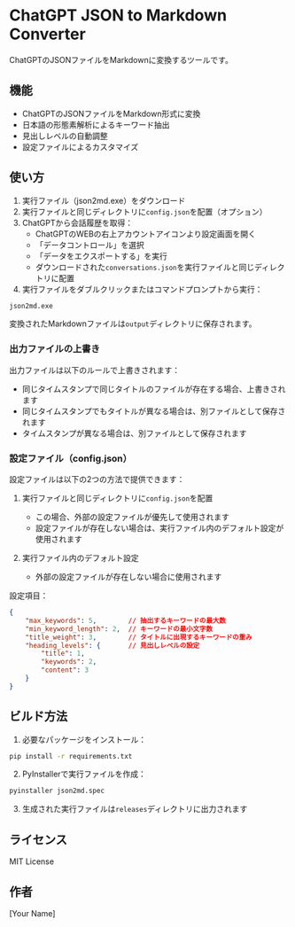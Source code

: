 # ChatGPT JSON to Markdown Converter

ChatGPTのJSONファイルをMarkdownに変換するツールです。

## 機能

- ChatGPTのJSONファイルをMarkdown形式に変換
- 日本語の形態素解析によるキーワード抽出
- 見出しレベルの自動調整
- 設定ファイルによるカスタマイズ

## 使い方

1. 実行ファイル（json2md.exe）をダウンロード
2. 実行ファイルと同じディレクトリに`config.json`を配置（オプション）
3. ChatGPTから会話履歴を取得：
   - ChatGPTのWEBの右上アカウントアイコンより設定画面を開く
   - 「データコントロール」を選択
   - 「データをエクスポートする」を実行
   - ダウンロードされた`conversations.json`を実行ファイルと同じディレクトリに配置
4. 実行ファイルをダブルクリックまたはコマンドプロンプトから実行：

```bash
json2md.exe
```

変換されたMarkdownファイルは`output`ディレクトリに保存されます。

### 出力ファイルの上書き

出力ファイルは以下のルールで上書きされます：

- 同じタイムスタンプで同じタイトルのファイルが存在する場合、上書きされます
- 同じタイムスタンプでもタイトルが異なる場合は、別ファイルとして保存されます
- タイムスタンプが異なる場合は、別ファイルとして保存されます

### 設定ファイル（config.json）

設定ファイルは以下の2つの方法で提供できます：

1. 実行ファイルと同じディレクトリに`config.json`を配置
   - この場合、外部の設定ファイルが優先して使用されます
   - 設定ファイルが存在しない場合は、実行ファイル内のデフォルト設定が使用されます

2. 実行ファイル内のデフォルト設定
   - 外部の設定ファイルが存在しない場合に使用されます

設定項目：
```json
{
    "max_keywords": 5,        // 抽出するキーワードの最大数
    "min_keyword_length": 2,  // キーワードの最小文字数
    "title_weight": 3,        // タイトルに出現するキーワードの重み
    "heading_levels": {       // 見出しレベルの設定
        "title": 1,
        "keywords": 2,
        "content": 3
    }
}
```

## ビルド方法

1. 必要なパッケージをインストール：
```bash
pip install -r requirements.txt
```

2. PyInstallerで実行ファイルを作成：
```bash
pyinstaller json2md.spec
```

3. 生成された実行ファイルは`releases`ディレクトリに出力されます

## ライセンス

MIT License

## 作者

[Your Name] 